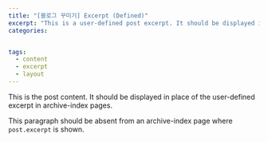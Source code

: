 ```yaml
---
title: "[블로그 꾸미기] Excerpt (Defined)"
excerpt: "This is a user-defined post excerpt. It should be displayed in place of the post content in archive-index pages."
categories: 


tags:
  - content
  - excerpt
  - layout
---
```


This is the post content. It should be displayed in place of the user-defined excerpt in archive-index pages.

This paragraph should be absent from an archive-index page where `post.excerpt` is shown.